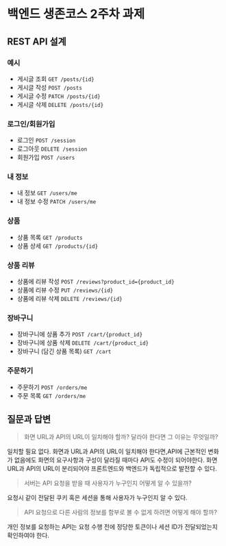 # 백엔드 생존코스 2주차 과제

## REST API 설계

### 예시

- 게시글 조회 `GET /posts/{id}`
- 게시글 작성 `POST /posts`
- 게시글 수정 `PATCH /posts/{id}`
- 게시글 삭제 `DELETE /posts/{id}`

### 로그인/회원가입

- 로그인 `POST /session`
- 로그아웃 `DELETE /session`
- 회원가입 `POST /users`

### 내 정보

- 내 정보  `GET /users/me`
- 내 정보 수정  `PATCH /users/me`

### 상품

- 상품 목록 `GET /products`
- 상품 상세 `GET /products/{id}`

### 상품 리뷰

- 상품에 리뷰 작성 `POST /reviews?product_id={product_id}`
- 상품에 리뷰 수정 `PUT /reviews/{id}`
- 상품에 리뷰 삭제 `DELETE /reviews/{id}`

### 장바구니

- 장바구니에 상품 추가 `POST /cart/{product_id}`
- 장바구니에 상품 삭제 `DELETE /cart/{product_id}`
- 장바구니 (담긴 상품 목록) `GET /cart`

### 주문하기

- 주문하기 `POST /orders/me`
- 주문 목록 `GET /orders/me`

## 질문과 답변

> 화면 URL과 API의 URL이 일치해야 할까? 달라야 한다면 그 이유는 무엇일까?

일치할 필요 없다. 화면과 URL과 API의 URL이 일치해야 한다면,API에 근본적인 변화가 없음에도 화면의 요구사항과 구성이 달라질 때마다 API도 수정이 되어야한다. 화면 URL과 API의 URL이 분리되어야
프론트엔드와 백엔드가 독립적으로 발전할 수 있다.

> 서버는 API 요청을 받을 때 사용자가 누구인지 어떻게 알 수 있을까?

요청시 같이 전달된 쿠키 혹은 세션을 통해 사용자가 누구인지 알 수 있다.

> API 요청으로 다른 사람의 정보를 함부로 볼 수 없게 하려면 어떻게 해야 할까?

개인 정보를 요청하는 API는 요청 수행 전에 정당한 토큰이나 세션 ID가 전달되었는지 확인하여야 한다.
